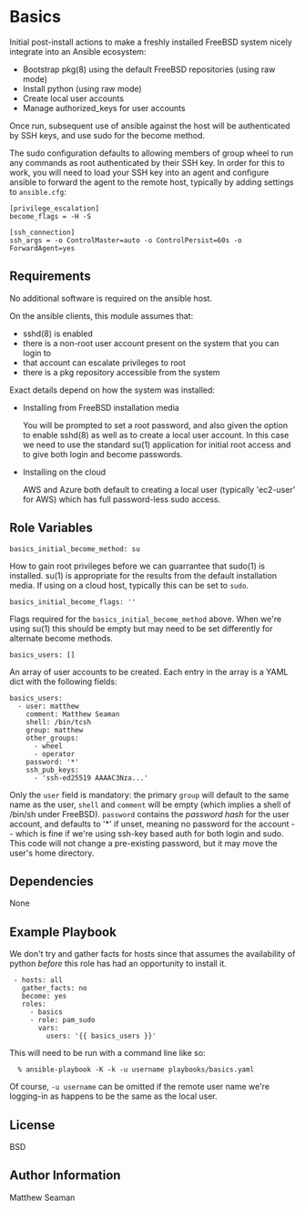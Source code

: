 Basics
======

Initial post-install actions to make a freshly installed FreeBSD
system nicely integrate into an Ansible ecosystem:

  - Bootstrap pkg(8) using the default FreeBSD repositories (using raw mode)
  - Install python (using raw mode)
  - Create local user accounts
  - Manage authorized_keys for user accounts

Once run, subsequent use of ansible against the host will be
authenticated by SSH keys, and use sudo for the become method.

The sudo configuration defaults to allowing members of group wheel to
run any commands as root authenticated by their SSH key.  In order for
this to work, you will need to load your SSH key into an agent and
configure ansible to forward the agent to the remote host, typically
by adding settings to `ansible.cfg`:

```
[privilege_escalation]
become_flags = -H -S

[ssh_connection]
ssh_args = -o ControlMaster=auto -o ControlPersist=60s -o ForwardAgent=yes

```

Requirements
------------

No additional software is required on the ansible host.

On the ansible clients, this module assumes that:

  * sshd(8) is enabled
  * there is a non-root user account present on the system that you can login
    to
  * that account can escalate privileges to root
  * there is a pkg repository accessible from the system

Exact details depend on how the system was installed:

  * Installing from FreeBSD installation media

    You will be prompted to set a root password, and also given the
    option to enable sshd(8) as well as to create a local user
    account.  In this case we need to use the standard su(1)
    application for initial root access and to give both login and
    become passwords.

  * Installing on the cloud

    AWS and Azure both default to creating a local user (typically
    'ec2-user' for AWS) which has full password-less sudo access.

Role Variables
--------------

```
basics_initial_become_method: su
```

How to gain root privileges before we can guarrantee that sudo(1) is
installed.  su(1) is appropriate for the results from the default
installation media.  If using on a cloud host, typically this can be
set to `sudo`.

```
basics_initial_become_flags: ''
```

Flags required for the `basics_initial_become_method` above.  When
we're using su(1) this should be empty but may need to be set
differently for alternate become methods.

```
basics_users: []
```

An array of user accounts to be created.  Each entry in the array is a
YAML dict with the following fields:

```
basics_users:
  - user: matthew
    comment: Matthew Seaman
    shell: /bin/tcsh
    group: matthew
    other_groups:
      - wheel
      - operator
    password: '*'
    ssh_pub_keys:
      - 'ssh-ed25519 AAAAC3Nza...'
```

Only the `user` field is mandatory: the primary `group` will default
to the same name as the user, `shell` and `comment` will be empty
(which implies a shell of /bin/sh under FreeBSD).  `password` contains
the _password_ _hash_ for the user account, and defaults to '*' if
unset, meaning no password for the account -- which is fine if we're
using ssh-key based auth for both login and sudo.  This code will not
change a pre-existing password, but it may move the user's home
directory.

Dependencies
------------

None

Example Playbook
----------------

We don't try and gather facts for hosts since that assumes the
availability of python _before_ this role has had an opportunity to
install it.

```
 - hosts: all
   gather_facts: no
   become: yes
   roles:
     - basics
     - role: pam_sudo
       vars: 
         users: '{{ basics_users }}'
```

This will need to be run with a command line like so:
```
  % ansible-playbook -K -k -u username playbooks/basics.yaml 
```

Of course, `-u username` can be omitted if the remote user name we're
logging-in as happens to be the same as the local user.

License
-------

BSD

Author Information
------------------

Matthew Seaman
